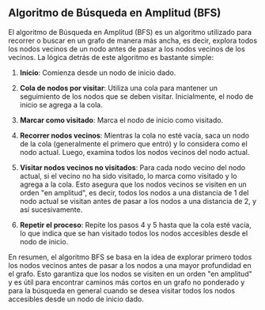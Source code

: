 ## Algoritmo de Búsqueda en Amplitud (BFS)

El algoritmo de Búsqueda en Amplitud (BFS) es un algoritmo utilizado para recorrer o buscar en un grafo de manera más ancha, es decir, explora todos los nodos vecinos de un nodo antes de pasar a los nodos vecinos de los vecinos. La lógica detrás de este algoritmo es bastante simple:

1. **Inicio**: Comienza desde un nodo de inicio dado.

2. **Cola de nodos por visitar**: Utiliza una cola para mantener un seguimiento de los nodos que se deben visitar. Inicialmente, el nodo de inicio se agrega a la cola.

3. **Marcar como visitado**: Marca el nodo de inicio como visitado.

4. **Recorrer nodos vecinos**: Mientras la cola no esté vacía, saca un nodo de la cola (generalmente el primero que entró) y lo considera como el nodo actual. Luego, examina todos los nodos vecinos del nodo actual.

5. **Visitar nodos vecinos no visitados**: Para cada nodo vecino del nodo actual, si el vecino no ha sido visitado, lo marca como visitado y lo agrega a la cola. Esto asegura que los nodos vecinos se visiten en un orden "en amplitud", es decir, todos los nodos a una distancia de 1 del nodo actual se visitan antes de pasar a los nodos a una distancia de 2, y así sucesivamente.

6. **Repetir el proceso**: Repite los pasos 4 y 5 hasta que la cola esté vacía, lo que indica que se han visitado todos los nodos accesibles desde el nodo de inicio.

En resumen, el algoritmo BFS se basa en la idea de explorar primero todos los nodos vecinos antes de pasar a los nodos a una mayor profundidad en el grafo. Esto garantiza que los nodos se visiten en un orden "en amplitud" y es útil para encontrar caminos más cortos en un grafo no ponderado y para la búsqueda en general cuando se desea visitar todos los nodos accesibles desde un nodo de inicio dado.
